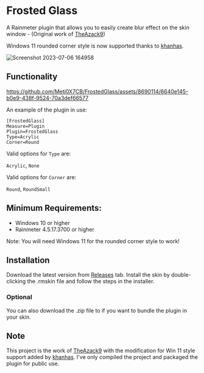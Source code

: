 # Frosted Glass

A Rainmeter plugin that allows you to easily create blur effect on the skin window - (Original work of [TheAzack9](https://github.com/TheAzack9/FrostedGlass))

Windows 11 rounded corner style is now supported thanks to [khanhas](https://github.com/khanhas).

![Screenshot 2023-07-06 164958](https://github.com/Meti0X7CB/FrostedGlass/assets/8690114/e0fa4922-e1de-4291-87ff-5c1e970be615)

## Functionality

https://github.com/Meti0X7CB/FrostedGlass/assets/8690114/6640e145-b0e9-438f-9524-70a3def66577

An example of the plugin in use: 
```
[FrostedGlass]
Measure=Plugin
Plugin=FrostedGlass
Type=Acrylic
Corner=Round
```
Valid options for `Type` are:

`Acrylic`, `None`

Valid options for `Corner` are:

`Round`, `RoundSmall`

## Minimum Requirements:

- Windows 10 or higher
- Rainmeter 4.5.17.3700 or higher

Note: You will need Windows 11 for the rounded corner style to work!

## Installation

Download the latest version from [Releases](https://github.com/Meti0X7CB/FrostedGlass/releases) tab.
Install the skin by double-clicking the .rmskin file and follow the steps in the installer.

### Optional

You can also download the .zip file to if you want to bundle the plugin in your skin.

## Note
This project is the work of [TheAzack9](https://github.com/TheAzack9) with the modification for Win 11 style support added by [khanhas](https://github.com/khanhas).
I've only compiled the project and packaged the plugin for public use.
